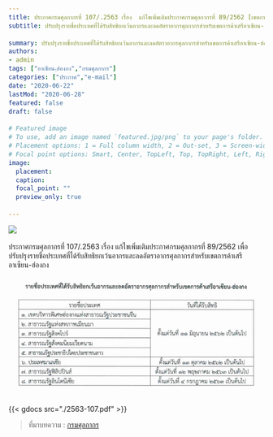 ```yaml
---
title: ประกาศกรมศุลกากรที่ 107/.2563 เรื่อง  แก้ไขเพิ่มเติมประกาศกรมศุลกากรที่ 89/2562 [เขตการค้าเสรีอาเซียน-ฺฮ่องกง]
subtitle: ปรับปรุงรายชื่อประเทศที่ได้รับสิทธิยกเว้นอากรและลดอัตราอากรศุลกากรสำหรับเขตการค้าเสรีอาเซียน-ฮ่องกง

summary: ปรับปรุงรายชื่อประเทศที่ได้รับสิทธิยกเว้นอากรและลดอัตราอากรศุลกากรสำหรับเขตการค้าเสรีอาเซียน-ฮ่องกง
authors:
- admin
tags: ["อาเซียน-ฺฮ่องกง","กรมศุลกากร"]
categories: ["ประกาศ","e-mail"]
date: "2020-06-22"
lastMod: "2020-06-28"
featured: false
draft: false

# Featured image
# To use, add an image named `featured.jpg/png` to your page's folder.
# Placement options: 1 = Full column width, 2 = Out-set, 3 = Screen-width
# Focal point options: Smart, Center, TopLeft, Top, TopRight, Left, Right, BottomLeft, Bottom, BottomRight
image:
  placement: 
  caption: 
  focal_point: ""
  preview_only: true

---
```


![](featured.jpg)

ประกาศกรมศุลกากรที่ 107/.2563 เรื่อง แก้ไขเพิ่มเติมประกาศกรมศุลกากรที่ 89/2562 เพื่อปรับปรุงรายชื่อประเทศที่ได้รับสิทธิยกเว้นอากรและลดอัตราอากรศุลกากรสำหรับเขตการค้าเสรีอาเซียน-ฮ่องกง


![](img-02.jpg)

{{< gdocs src="./2563-107.pdf" >}}

> ที่มาบทความ : [กรมศุลกากร](http://th.customs.go.th/cont_strc_download_with_docno_date.php?lang=th&top_menu=menu_homepage&current_id=14232832414b505f46464b4d464b4a)
